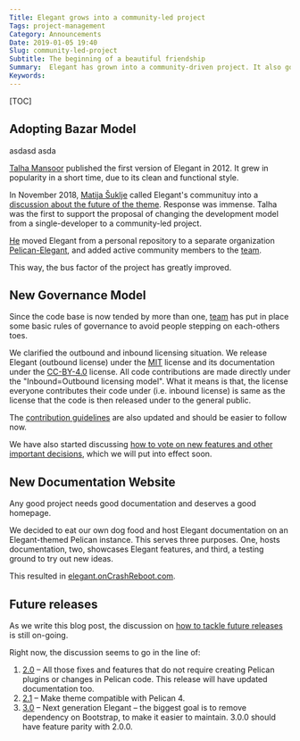 ```yaml
---
Title: Elegant grows into a community-led project
Tags: project-management
Category: Announcements
Date: 2019-01-05 19:40
Slug: community-led-project
Subtitle: The beginning of a beautiful friendship
Summary:  Elegant has grown into a community-driven project. It also got a new website and organisational structure, culminating in its biggest release yet.
Keywords:
---
```


[TOC]

## Adopting Bazar Model

asdasd
asda

[Talha Mansoor][talha131] published the first version of Elegant in 2012. It grew in popularity in a short time, due to its clean and functional style.

In November 2018, [Matija Šuklje][silverhook] called Elegant's communituy into a [discussion about the future of the theme][future]. Response was immense. Talha was the first to support the proposal of changing the development model from a single-developer to a community-led project.

[He][talha131] moved Elegant from a personal repository to a separate organization [Pelican-Elegant][elegant-org], and added active community members to the [team][team].

This way, the bus factor of the project has greatly improved.

[team]: https://github.com/orgs/Pelican-Elegant/people
[elegant-org]: https://github.com/Pelican-Elegant/
[pelican]: https://getpelican.com
[ashwinvis]: https://ashwinvis.github.io/
[calfzhou]: http://gocalf.com
[talha131]: https://www.oncrashreboot.com
[iranzo]: https://iranzo.github.io/
[silverhook]: https://matija.suklje.name
[future]: https://github.com/talha131/pelican-elegant/issues/173

## New Governance Model

Since the code base is now tended by more than one, [team][team] has put in place some basic rules of governance to avoid people stepping on each-others toes.

We clarified the outbound and inbound licensing situation. We release Elegant (outbound license) under the [MIT][] license and its documentation under the [CC-BY-4.0][] license. All code contributions are made directly under the "Inbound=Outbound licensing model". What it means is that, the license everyone contributes their code under (i.e. inbound license) is same as the license that the code is then released under to the general public.

The [contribution guidelines][contributing] are also updated and should be easier to follow now.

We have also started discussing [how to vote on new features and other important decisions][vote], which we will put into effect soon.

[mit]: https://spdx.org/licenses/MIT.html
[cc-by-4.0]: https://creativecommons.org/licenses/by/4.0/
[new_members]: https://github.com/Pelican-Elegant/elegant/issues/193
[vote]: https://github.com/Pelican-Elegant/elegant/issues/180
[contributing]: https://github.com/Pelican-Elegant/elegant/blob/master/CONTRIBUTING.md

## New Documentation Website

Any good project needs good documentation and deserves a good homepage.

We decided to eat our own dog food and host Elegant documentation on an Elegant-themed Pelican instance. This serves three purposes. One, hosts documentation, two, showcases Elegant features, and third, a testing ground to try out new ideas.

This resulted in [elegant.onCrashReboot.com](https://elegant.oncrashreboot.com).

## Future releases

As we write this blog post, the discussion on [how to tackle future releases][future_releases] is still on-going.

Right now, the discussion seems to go in the line of:

1. [2.0][] – All those fixes and features that do not require creating Pelican plugins or changes in Pelican code. This release will have updated documentation too.
1. [2.1][] – Make theme compatible with Pelican 4.
1. [3.0][] – Next generation Elegant – the biggest goal is to remove dependency on Bootstrap, to make it easier to maintain. 3.0.0 should have feature parity with 2.0.0.

[2.0]: https://github.com/Pelican-Elegant/elegant/milestone/3
[2.1]: https://github.com/Pelican-Elegant/elegant/milestone/5
[3.0]: https://github.com/Pelican-Elegant/elegant/milestone/4
[future_releases]: https://github.com/Pelican-Elegant/elegant/issues/192
